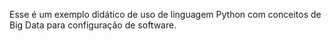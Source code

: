 Esse é um exemplo didático de uso de linguagem Python com conceitos de Big Data para configuração de software.
